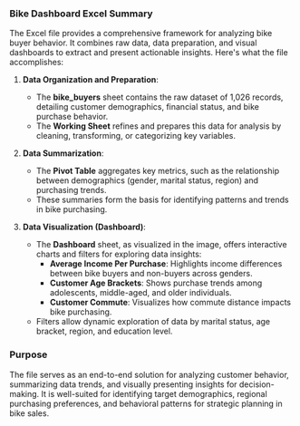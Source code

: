 ### **Bike Dashboard Excel Summary**

The Excel file provides a comprehensive framework for analyzing bike buyer behavior. It combines raw data, data preparation, and visual dashboards to extract and present actionable insights. Here's what the file accomplishes:

1. **Data Organization and Preparation**:
   - The **bike_buyers** sheet contains the raw dataset of 1,026 records, detailing customer demographics, financial status, and bike purchase behavior.
   - The **Working Sheet** refines and prepares this data for analysis by cleaning, transforming, or categorizing key variables.

2. **Data Summarization**:
   - The **Pivot Table** aggregates key metrics, such as the relationship between demographics (gender, marital status, region) and purchasing trends.
   - These summaries form the basis for identifying patterns and trends in bike purchasing.

3. **Data Visualization (Dashboard)**:
   - The **Dashboard** sheet, as visualized in the image, offers interactive charts and filters for exploring data insights:
     - **Average Income Per Purchase**: Highlights income differences between bike buyers and non-buyers across genders.
     - **Customer Age Brackets**: Shows purchase trends among adolescents, middle-aged, and older individuals.
     - **Customer Commute**: Visualizes how commute distance impacts bike purchasing.
   - Filters allow dynamic exploration of data by marital status, age bracket, region, and education level.

### **Purpose**
The file serves as an end-to-end solution for analyzing customer behavior, summarizing data trends, and visually presenting insights for decision-making. It is well-suited for identifying target demographics, regional purchasing preferences, and behavioral patterns for strategic planning in bike sales.
